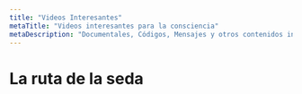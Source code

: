 ```yaml
---
title: "Videos Interesantes"
metaTitle: "Videos interesantes para la consciencia"
metaDescription: "Documentales, Códigos, Mensajes y otros contenidos interesantes en video"
---
```


# La ruta de la seda

<YouTube youTubeId="l322kC4NJ_Q" />

<YouTube youTubeId="QYyVjhAU9V4" />

